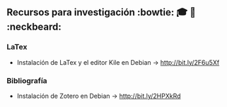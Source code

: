 ## Recursos para investigación  :bowtie:  :mortar_board:  :key:  :neckbeard:

### LaTex
* Instalación de LaTex y el editor Kile en Debian -> http://bit.ly/2F6u5Xf

### Bibliografía
* Instalación de Zotero en Debian -> http://bit.ly/2HPXkRd 